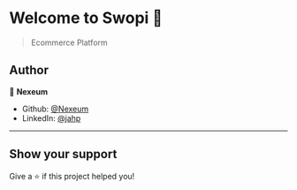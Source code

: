 <h1>Welcome to Swopi 👋</h1>
<p>
</p>

> Ecommerce Platform

## Author

👤 **Nexeum**

* Github: [@Nexeum](https://github.com/Nexeum)
* LinkedIn: [@jahp](https://linkedin.com/in/jahp)

*** 

## Show your support

Give a ⭐️ if this project helped you!

